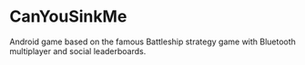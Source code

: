 CanYouSinkMe
============

Android game based on the famous Battleship strategy game with Bluetooth multiplayer and social leaderboards.
